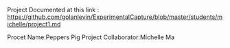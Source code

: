 Project Documented at this link : https://github.com/golanlevin/ExperimentalCapture/blob/master/students/michelle/project1.md

Procet Name:Peppers Pig Project Collaborator:Michelle Ma
